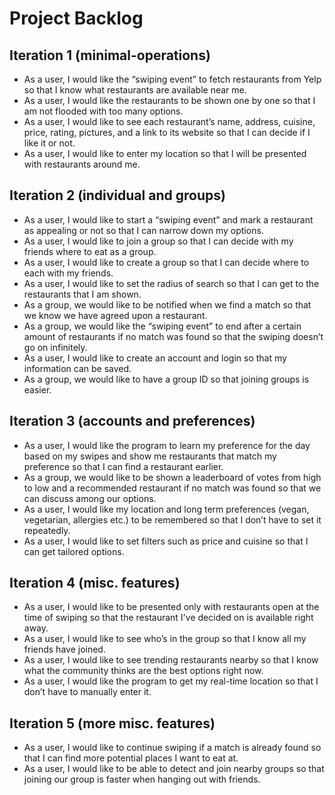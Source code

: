 # Project Backlog

## Iteration 1 (minimal-operations)

- As a user, I would like the “swiping event” to fetch restaurants from Yelp so that I know what restaurants are available near me.
- As a user, I would like the restaurants to be shown one by one so that I am not flooded with too many options.
- As a user, I would like to see each restaurant’s name, address, cuisine, price, rating, pictures, and a link to its website so that I can decide if I like it or not.
- As a user, I would like to enter my location so that I will be presented with restaurants around me.

## Iteration 2 (individual and groups)

- As a user, I would like to start a “swiping event” and  mark a restaurant as appealing or not so that I can narrow down my options.
- As a user, I would like to join a group so that I can decide with my friends where to eat as a group.
- As a user, I would like to create a group so that I can decide where to each with my friends.
- As a user, I would like to set the radius of search so that I can get to the restaurants that I am shown.
- As a group, we would like to be notified when we find a match so that we know we have agreed upon a restaurant.
- As a group, we would like the “swiping event” to end after a certain amount of restaurants if no match was found so that the swiping doesn’t go on infinitely.
- As a user, I would like to create an account and login so that my information can be saved.
- As a group, we would like to have a group ID so that joining groups is easier.


## Iteration 3 (accounts and preferences)

- As a user, I would like the program to learn my preference for the day based on my swipes and show me restaurants that match my preference so that I can find a restaurant earlier.
- As a group, we would like to be shown a leaderboard of votes from high to low and a recommended restaurant if no match was found so that we can discuss among our options.
- As a user, I would like my location and long term preferences (vegan, vegetarian, allergies etc.) to be remembered so that I don’t have to set it repeatedly.
- As a user, I would like to set filters such as price and cuisine so that I can get tailored options.

## Iteration 4 (misc. features)

- As a user, I would like to be presented only with restaurants open at the time of swiping so that the restaurant I've decided on is available right away.
- As a user, I would like to see who’s in the group so that I know all my friends have joined.
- As a user, I would like to see trending restaurants nearby so that I know what the community thinks are the best options right now.
- As a user, I would like the program to get my real-time location so that I don’t have to manually enter it.


## Iteration 5 (more misc. features)

- As a user, I would like to continue swiping if a match is already found so that I can find more potential places I want to eat at.
- As a user, I would like to be able to detect and join nearby groups so that joining our group is faster when hanging out with friends.